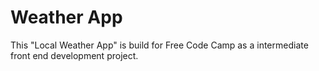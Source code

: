 # Weather App
This "Local Weather App" is build for Free Code Camp as a intermediate front end development project.
